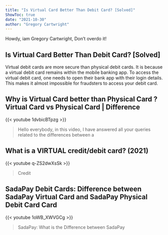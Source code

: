 ```yaml
---
title: "Is Virtual Card Better Than Debit Card? [Solved]"
ShowToc: true 
date: "2021-10-30"
author: "Gregory Cartwright" 
---
```


Howdy, iam Gregory Cartwright, Don’t overdo it!
## Is Virtual Card Better Than Debit Card? [Solved]
Virtual debit cards are more secure than physical debit cards. It is because a virtual debit card remains within the mobile banking app. To access the virtual debit card, one needs to open their bank app with their login details. This makes it almost impossible for fraudsters to access your debit card.

## Why is Virtual Card better than Physical Card ? Virtual Card vs Physical Card | Difference
{{< youtube 1dvbicBTpzg >}}
>Hello everybody, in this video, I have answered all your queries related to the differences between a 

## What is a VIRTUAL credit/debit card? (2021)
{{< youtube q-ZS2dwXsSk >}}
>Credit 

## SadaPay Debit Cards: Difference between SadaPay Virtual Card and SadaPay Physical Debit Card Card
{{< youtube 1oWB_XWVGCg >}}
>SadaPay: What is the Difference between SadaPay 


